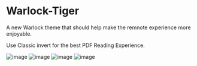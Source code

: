 # Warlock-Tiger
A new Warlock theme that should help make the remnote experience more enjoyable. 

Use Classic invert for the best PDF Reading Experience. 


![image](https://github.com/AkiraTheSquid/Warlock-Tiger/assets/87283170/26b751f5-73ec-40df-a3f1-0c1b6671a7a5)
![image](https://github.com/AkiraTheSquid/Warlock-Tiger/assets/87283170/bc36660e-5221-4305-a090-ef7217a94dea)
![image](https://github.com/AkiraTheSquid/Warlock-Tiger/assets/87283170/0af5aad3-2ab6-4dd9-9d6e-587523af971f)
![image](https://github.com/AkiraTheSquid/Warlock-Tiger/assets/87283170/2980f6b4-8bce-4ceb-8bba-a92c0ad40a7f)


